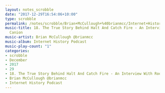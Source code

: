 ```yaml
---
layout: notes_scrobble
date: "2017-12-29T16:54:06+10:00"
type: scrobble
permalink: /notes/scrobble/Brian+McCullough+%40brianmcc/Internet+History+Podcast/c08d14043ec933f4892fe01a3b45d1d9ed30d409.html
music-title: 18. The True Story Behind Halt And Catch Fire - An Interview With Rod
  Canion
music-artist: Brian McCullough @brianmcc
music-album: Internet History Podcast
music-play-count: "1"
categories:
- scrobble
- December
- 2017
- 29
- 18. The True Story Behind Halt And Catch Fire - An Interview With Rod Canion
- Brian McCullough @brianmcc
- Internet History Podcast
---
```

